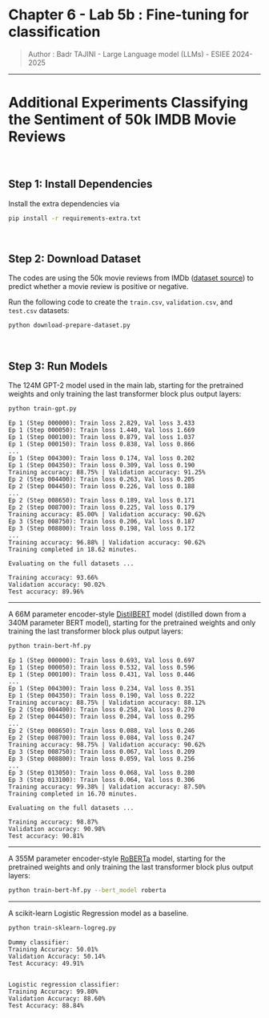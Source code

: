 # Chapter 6 - Lab 5b : Fine-tuning for classification

> Author : Badr TAJINI - Large Language model (LLMs) - ESIEE 2024-2025

----


# Additional Experiments Classifying the Sentiment of 50k IMDB Movie Reviews

&nbsp;
## Step 1: Install Dependencies

Install the extra dependencies via

```bash
pip install -r requirements-extra.txt
```

&nbsp;
## Step 2: Download Dataset

The codes are using the 50k movie reviews from IMDb ([dataset source](https://ai.stanford.edu/~amaas/data/sentiment/)) to predict whether a movie review is positive or negative.

Run the following code to create the `train.csv`, `validation.csv`, and `test.csv` datasets:

```bash
python download-prepare-dataset.py
```


&nbsp;
## Step 3: Run Models

The 124M GPT-2 model used in the main lab, starting for the pretrained weights and only training the last transformer block plus output layers:

```bash
python train-gpt.py
```

```
Ep 1 (Step 000000): Train loss 2.829, Val loss 3.433
Ep 1 (Step 000050): Train loss 1.440, Val loss 1.669
Ep 1 (Step 000100): Train loss 0.879, Val loss 1.037
Ep 1 (Step 000150): Train loss 0.838, Val loss 0.866
...
Ep 1 (Step 004300): Train loss 0.174, Val loss 0.202
Ep 1 (Step 004350): Train loss 0.309, Val loss 0.190
Training accuracy: 88.75% | Validation accuracy: 91.25%
Ep 2 (Step 004400): Train loss 0.263, Val loss 0.205
Ep 2 (Step 004450): Train loss 0.226, Val loss 0.188
...
Ep 2 (Step 008650): Train loss 0.189, Val loss 0.171
Ep 2 (Step 008700): Train loss 0.225, Val loss 0.179
Training accuracy: 85.00% | Validation accuracy: 90.62%
Ep 3 (Step 008750): Train loss 0.206, Val loss 0.187
Ep 3 (Step 008800): Train loss 0.198, Val loss 0.172
...
Training accuracy: 96.88% | Validation accuracy: 90.62%
Training completed in 18.62 minutes.

Evaluating on the full datasets ...

Training accuracy: 93.66%
Validation accuracy: 90.02%
Test accuracy: 89.96%
```

---

A 66M parameter encoder-style [DistilBERT](https://arxiv.org/abs/1910.01108) model (distilled down from a 340M parameter BERT model), starting for the pretrained weights and only training the last transformer block plus output layers:


```bash
python train-bert-hf.py
```

```
Ep 1 (Step 000000): Train loss 0.693, Val loss 0.697
Ep 1 (Step 000050): Train loss 0.532, Val loss 0.596
Ep 1 (Step 000100): Train loss 0.431, Val loss 0.446
...
Ep 1 (Step 004300): Train loss 0.234, Val loss 0.351
Ep 1 (Step 004350): Train loss 0.190, Val loss 0.222
Training accuracy: 88.75% | Validation accuracy: 88.12%
Ep 2 (Step 004400): Train loss 0.258, Val loss 0.270
Ep 2 (Step 004450): Train loss 0.204, Val loss 0.295
...
Ep 2 (Step 008650): Train loss 0.088, Val loss 0.246
Ep 2 (Step 008700): Train loss 0.084, Val loss 0.247
Training accuracy: 98.75% | Validation accuracy: 90.62%
Ep 3 (Step 008750): Train loss 0.067, Val loss 0.209
Ep 3 (Step 008800): Train loss 0.059, Val loss 0.256
...
Ep 3 (Step 013050): Train loss 0.068, Val loss 0.280
Ep 3 (Step 013100): Train loss 0.064, Val loss 0.306
Training accuracy: 99.38% | Validation accuracy: 87.50%
Training completed in 16.70 minutes.

Evaluating on the full datasets ...

Training accuracy: 98.87%
Validation accuracy: 90.98%
Test accuracy: 90.81%
```

---

A 355M parameter encoder-style [RoBERTa](https://arxiv.org/abs/1907.11692) model, starting for the pretrained weights and only training the last transformer block plus output layers:


```bash
python train-bert-hf.py --bert_model roberta
```

---

A scikit-learn Logistic Regression model as a baseline.

```bash
python train-sklearn-logreg.py
```

```
Dummy classifier:
Training Accuracy: 50.01%
Validation Accuracy: 50.14%
Test Accuracy: 49.91%


Logistic regression classifier:
Training Accuracy: 99.80%
Validation Accuracy: 88.60%
Test Accuracy: 88.84%
```
